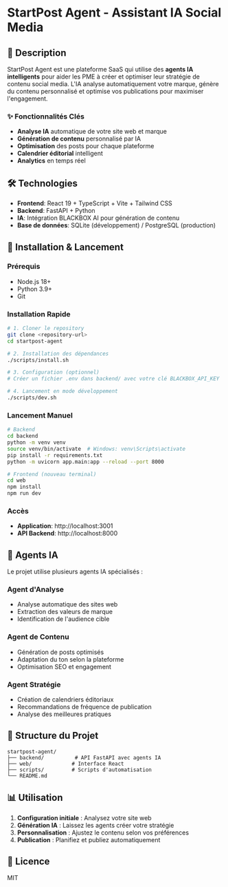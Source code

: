 # StartPost Agent - Assistant IA Social Media

## 🚀 Description

StartPost Agent est une plateforme SaaS qui utilise des **agents IA intelligents** pour aider les PME à créer et optimiser leur stratégie de contenu social media. L'IA analyse automatiquement votre marque, génère du contenu personnalisé et optimise vos publications pour maximiser l'engagement.

### ✨ Fonctionnalités Clés
- **Analyse IA** automatique de votre site web et marque
- **Génération de contenu** personnalisé par IA
- **Optimisation** des posts pour chaque plateforme
- **Calendrier éditorial** intelligent
- **Analytics** en temps réel

## 🛠️ Technologies

- **Frontend**: React 19 + TypeScript + Vite + Tailwind CSS
- **Backend**: FastAPI + Python
- **IA**: Intégration BLACKBOX AI pour génération de contenu
- **Base de données**: SQLite (développement) / PostgreSQL (production)

## 🚀 Installation & Lancement

### Prérequis
- Node.js 18+
- Python 3.9+
- Git

### Installation Rapide

```bash
# 1. Cloner le repository
git clone <repository-url>
cd startpost-agent

# 2. Installation des dépendances
./scripts/install.sh

# 3. Configuration (optionnel)
# Créer un fichier .env dans backend/ avec votre clé BLACKBOX_API_KEY

# 4. Lancement en mode développement
./scripts/dev.sh
```

### Lancement Manuel

```bash
# Backend
cd backend
python -m venv venv
source venv/bin/activate  # Windows: venv\Scripts\activate
pip install -r requirements.txt
python -m uvicorn app.main:app --reload --port 8000

# Frontend (nouveau terminal)
cd web
npm install
npm run dev
```

### Accès
- **Application**: http://localhost:3001
- **API Backend**: http://localhost:8000

## 🤖 Agents IA

Le projet utilise plusieurs agents IA spécialisés :

### Agent d'Analyse
- Analyse automatique des sites web
- Extraction des valeurs de marque
- Identification de l'audience cible

### Agent de Contenu
- Génération de posts optimisés
- Adaptation du ton selon la plateforme
- Optimisation SEO et engagement

### Agent Stratégie
- Création de calendriers éditoriaux
- Recommandations de fréquence de publication
- Analyse des meilleures pratiques

## 📁 Structure du Projet

```
startpost-agent/
├── backend/          # API FastAPI avec agents IA
├── web/             # Interface React
├── scripts/         # Scripts d'automatisation
└── README.md
```

## 📊 Utilisation

1. **Configuration initiale** : Analysez votre site web
2. **Génération IA** : Laissez les agents créer votre stratégie
3. **Personnalisation** : Ajustez le contenu selon vos préférences
4. **Publication** : Planifiez et publiez automatiquement

## 📄 Licence

MIT
